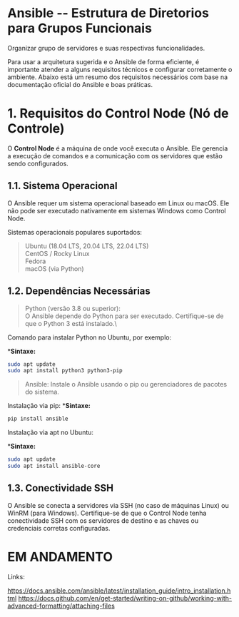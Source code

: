 # Ansible -- Estrutura de Diretorios para Grupos Funcionais
<p align="justify">
Organizar grupo de servidores e suas respectivas funcionalidades.

Para usar a arquitetura sugerida e o Ansible de forma eficiente, é importante atender a alguns requisitos técnicos e configurar corretamente o ambiente. Abaixo está um resumo dos requisitos necessários com base na documentação oficial do Ansible e boas práticas.

# 1. Requisitos do Control Node (Nó de Controle)

O **Control Node** é a máquina de onde você executa o Ansible. Ele gerencia a execução de comandos e a comunicação com os servidores que estão sendo configurados.

## 1.1. Sistema Operacional
O Ansible requer um sistema operacional baseado em Linux ou macOS. Ele não pode ser executado nativamente em sistemas Windows como Control Node.

Sistemas operacionais populares suportados:
> Ubuntu (18.04 LTS, 20.04 LTS, 22.04 LTS)\
> CentOS / Rocky Linux\
> Fedora\
> macOS (via Python)

## 1.2. Dependências Necessárias
> Python (versão 3.8 ou superior):\
> O Ansible depende do Python para ser executado. Certifique-se de que o Python 3 está instalado.\

Comando para instalar Python no Ubuntu, por exemplo:

***Sintaxe:**
```bash
sudo apt update
sudo apt install python3 python3-pip
```
>Ansible:
>Instale o Ansible usando o pip ou gerenciadores de pacotes do sistema.

Instalação via pip:
***Sintaxe:**
```bash
pip install ansible
```
Instalação via apt no Ubuntu:


***Sintaxe:**
```bash
sudo apt update
sudo apt install ansible-core
```

## 1.3. Conectividade SSH
O Ansible se conecta a servidores via SSH (no caso de máquinas Linux) ou WinRM (para Windows).
Certifique-se de que o Control Node tenha conectividade SSH com os servidores de destino e as chaves ou credenciais corretas configuradas.



# EM ANDAMENTO


Links:

https://docs.ansible.com/ansible/latest/installation_guide/intro_installation.html
https://docs.github.com/en/get-started/writing-on-github/working-with-advanced-formatting/attaching-files

</p>